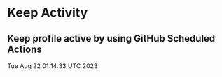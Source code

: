 # Keep Activity 
Keep profile active by using GitHub Scheduled Actions
--- 
Tue Aug 22 01:14:33 UTC 2023